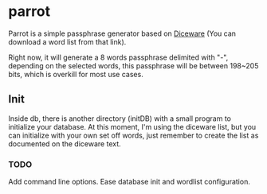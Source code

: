 # parrot

Parrot is a simple passphrase generator based on [Diceware](https://theworld.com/~reinhold/diceware.html) (You can download a word list from that link).

Right now, it will generate a 8 words passphrase delimited with "-", depending on the selected words, this passphrase will be between 198~205 bits, which is overkill for most use cases.

## Init

Inside db, there is another directory (initDB) with a small program to initialize your database. At this moment, I'm using the diceware list, but you can initialize with your own set off words, just remember to create the list as documented on the diceware text.

### TODO

Add command line options.
Ease database init and wordlist configuration.
